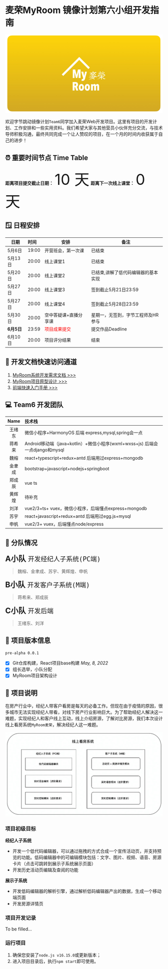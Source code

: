 # 麦荣MyRoom 镜像计划第六小组开发指南

![](media/16519941093446/16519946792826.jpg)

欢迎字节跳动镜像计划`Team6`同学加入麦荣Web开发项目。这里有项目的开发计划、工作安排和一些实用资料。我们希望大家与其他营员小伙伴充分交流，与技术导师积极沟通，最终共同完成一个让人赞叹的项目，在一个月的时间内收获属于自己的进步！

## ⏰ 重要时间节点 Time Table
 
 **距离项目提交截止日期：** <font size="10">10 天</font>
 **距离下一次线上课堂：** <font size="10">0 天</font>
 
 ## 🪟 日程安排

| 日期| 时间 | 安排 | 备注 |
|---|:--|---|---|
| 5月6日 | 19:00 | 开营班会，第一次课 | 已结束 |
| 5月13日 | 20:00 | 线上课堂1 | 已结束 |
| 5月20日 | 20:00 | 线上课堂2 | 已结束,讲解了低代码编辑器的基本实现 |
| 5月27日 | 20:00 | 线上课堂3 | 签到截止5月21日23:59 |
| 5月27日 | 20:00 | 线上课堂4 | 签到截止5月28日23:59 |
| 5月30日 | 20:00 | 空中答疑课+直播分享课 | 星期一，无签到，字节工程师及HR参与 |
| **6月5日** | 23:59 | <font color="red">项目成果提交</font> | 提交作品Deadline |
| 6月10日 | 20:00 | 项目评分结果 | 结束 |


## 💾  开发文档快速访问通道

1. [MyRoom系统开发需求文档 >>> ](https://bytedance.feishu.cn/docx/doxcnT9YVJUcVQYY2dyGAmn97cZ)
2. [MyRoom项目原型设计 >>>](https://bytedance.feishu.cn/docx/doxcnT9YVJUcVQYY2dyGAmn97cZ) 
3. [前端快速入门手册 >>> ](https://bytedance.feishu.cn/docx/doxcn9MPyw9sfmfEVO2Ki9exRPt)

## 💻 Team6 开发团队

| Name | 技术栈 |
|:-:|:--|
| 王绪东 | 微信小程序+HarmonyOS 后端 express,mysql,spring会一点 |
| 蒋希来 | Android移动端（java+kotlin）+微信小程序(wxml+wxss+js) 后端会一点django和mysql |
| 魏榕 | react+typescript+redux+antd 后端用过express+mongodb |
| 金聿成 | bootstrap+javascript+nodejs+springboot |
| 郑成辰 | vue ts |
| 黄辉煌 | 待补充 |
| 刘洋 | vue2/3+ts+ vuex，微信小程序，后端懂点express+mongodb |
| 苏宇 | react+javascript+redux+antd 后端用过egg.js+mysql |
| 申帆 | vue2/3+ vuex，后端懂点node/express |

## 🚩 分队情况

<font size="5"> **A小队** `开发经纪人子系统(PC端)`</font> 
> 魏榕、金聿成、苏宇、⻩辉煌、申帆

<font size="5"> **B小队** `开发客户子系统(M端)`</font>
> 蒋希来、郑成辰

<font size="5"> **C小队** `开发后端`</font>
> 王绪东、刘洋


## 🌆 项目版本信息

`pre-alpha 0.0.1`
- [x] Git仓库构建，React项目base构建 *May, 8, 2022*
- [x] 组长选举，小队分配
- [x] MyRoom项目架构设计

## 📖 项目说明

在房产行业中，经纪人带客户看房是每天的必备工作。但现在由于疫情的原因，很多城市无法实现经纪人带看，对线下房产行业影响巨大。为了帮助经纪人解决这一难题，实现经纪人和客户线上互动，线上介绍房源，了解对比房源，我们本次设计线上看房系统`MyRoom麦荣`，解决经纪人这一难题。

![](media/16519941093446/16519990743659.jpg)

### 项目初级目标
**经纪人子系统**
- 开发一个低代码编辑器，可以通过拖拽的方式合成一个宣传活动页，并支持预览的功能。低码编辑器中的可编辑模块包括：文字、图片、视频、语音、房源卡片（点击可跳转到展示子系统展示页面）
- 开发历史活动页编辑及查阅的功能

**展示子系统**
- 开发低码编辑器的解析引擎，通过解析低码编辑器产出的数据，生成一个移动端页面
- 开发房源详情页

### 项目开发记录

To be filled...

### 运行项目
1. 确保您安装了`node.js v16.15.0`或更新版本；
2. 进入项目目录后，执行`npm start`即可使用。

